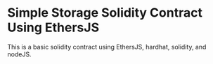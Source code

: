 <h1>Simple Storage Solidity Contract Using EthersJS</h1>

This is a basic solidity contract using EthersJS, hardhat, solidity, and nodeJS.
